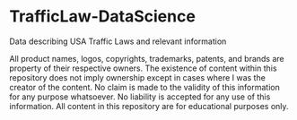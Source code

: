 # TrafficLaw-DataScience
Data describing USA Traffic Laws and relevant information

All product names, logos, copyrights, trademarks, patents, and brands are property of their respective owners. The existence of content within this repository does not imply ownership except in cases where I was the creator of the content. No claim is made to the validity of this information for any purpose whatsoever. No liability is accepted for any use of this information. All content in this repository are for educational purposes only. 
